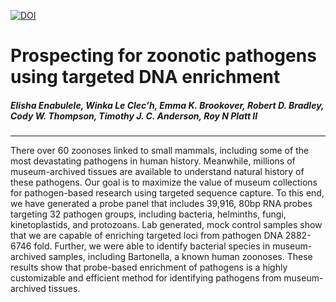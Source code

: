 [![DOI](https://zenodo.org/badge/354130628.svg)](https://zenodo.org/badge/latestdoi/354130628)


# Prospecting for zoonotic pathogens using targeted DNA enrichment
##### Elisha Enabulele, Winka Le Clec’h, Emma K. Brookover, Robert D. Bradley, Cody W. Thompson, Timothy J. C. Anderson, Roy N Platt II
---------------
There over 60 zoonoses linked to small mammals, including some of the most devastating pathogens in human history. Meanwhile, millions of museum-archived tissues are available to understand natural history of these pathogens.   Our goal is to maximize the value of museum collections for pathogen-based research using targeted sequence capture. To this end, we have generated a probe panel that includes 39,916, 80bp RNA probes targeting 32 pathogen groups, including bacteria, helminths, fungi, kinetoplastids, and protozoans. Lab generated, mock control samples show that we are capable of enriching targeted loci from pathogen DNA 2882-6746 fold. Further, we were able to identify bacterial species in museum-archived samples, including Bartonella, a known human zoonoses. These results show that probe-based enrichment of pathogens is a highly customizable and efficient method for identifying pathogens from museum-archived tissues. 
